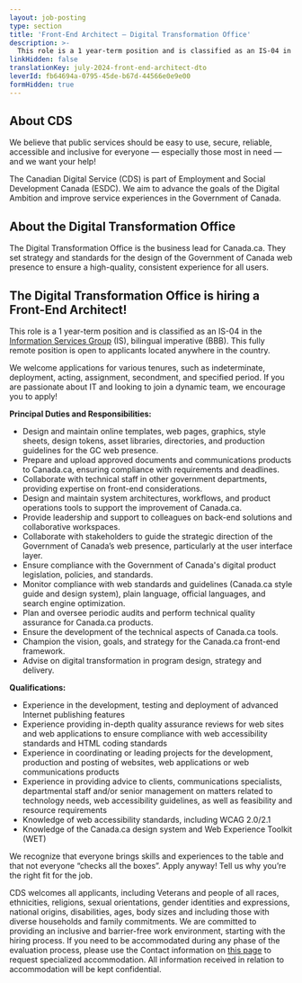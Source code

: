 ```yaml
---
layout: job-posting
type: section
title: 'Front-End Architect — Digital Transformation Office'
description: >-
  This role is a 1 year-term position and is classified as an IS-04 in the Information Services Group (IS), bilingual imperative (BBB). This fully remote position is open to applicants located anywhere in the country.
linkHidden: false
translationKey: july-2024-front-end-architect-dto
leverId: fb64694a-0795-45de-b67d-44566e0e9e00
formHidden: true
---
```


## About CDS 
We believe that public services should be easy to use, secure, reliable, accessible and inclusive for everyone — especially those most in need — and we want your help!

The Canadian Digital Service (CDS) is part of Employment and Social Development Canada (ESDC). We aim to advance the goals of the Digital Ambition and improve service experiences in the Government of Canada.

## About the Digital Transformation Office

The Digital Transformation Office is the business lead for Canada.ca. They set strategy and standards for the design of the Government of Canada web presence to ensure a high-quality, consistent experience for all users. 

## **The Digital Transformation Office is hiring a Front-End Architect!**

This role is a 1 year-term position and is classified as an IS-04 in the [Information Services Group](https://www.canada.ca/en/revenue-agency/corporate/careers-cra/information-moved/pay-rates/information-services-group.html) (IS), bilingual imperative (BBB). This fully remote position is open to applicants located anywhere in the country.

We welcome applications for various tenures, such as indeterminate, deployment, acting, assignment, secondment, and specified period.  If you are passionate about IT and looking to join a dynamic team, we encourage you to apply!

**Principal Duties and Responsibilities:**

- Design and maintain online templates, web pages, graphics, style sheets, design tokens, asset libraries, directories, and production guidelines for the GC web presence.
- Prepare and upload approved documents and communications products to Canada.ca, ensuring compliance with requirements and deadlines.
- Collaborate with technical staff in other government departments, providing expertise on front-end considerations.
- Design and maintain system architectures, workflows, and product operations tools to support the improvement of Canada.ca.
- Provide leadership and support to colleagues on back-end solutions and collaborative workspaces.
- Collaborate with stakeholders to guide the strategic direction of the Government of Canada’s web presence, particularly at the user interface layer.
- Ensure compliance with the Government of Canada's digital product legislation, policies, and standards.
- Monitor compliance with web standards and guidelines (Canada.ca style guide and design system), plain language, official languages, and search engine optimization.
- Plan and oversee periodic audits and perform technical quality assurance for Canada.ca products.
- Ensure the development of the technical aspects of Canada.ca tools.
- Champion the vision, goals, and strategy for the Canada.ca front-end framework.
- Advise on digital transformation in program design, strategy and delivery.

**Qualifications:**

- Experience in the development, testing and deployment of advanced Internet publishing features
- Experience providing in-depth quality assurance reviews for web sites and web applications to ensure compliance with web accessibility standards and HTML coding standards
- Experience in coordinating or leading projects for the development, production and posting of websites, web applications or web communications products
- Experience in providing advice to clients, communications specialists, departmental staff and/or senior management on matters related to technology needs, web accessibility guidelines, as well as feasibility and resource requirements
- Knowledge of web accessibility standards, including WCAG 2.0/2.1
- Knowledge of the Canada.ca design system and Web Experience Toolkit (WET)

We recognize that everyone brings skills and experiences to the table and that not everyone “checks all the boxes”. Apply anyway! Tell us why you’re the right fit for the job.

CDS welcomes all applicants, including Veterans and people of all races, ethnicities, religions, sexual orientations, gender identities and expressions, national origins, disabilities, ages, body sizes and including those with diverse households and family commitments. We are committed to providing an inclusive and barrier-free work environment, starting with the hiring process. If you need to be accommodated during any phase of the evaluation process, please use the Contact information on [this page](https://www.canada.ca/en/public-service-commission/services/assessment-accommodation-page.html) to request specialized accommodation. All information received in relation to accommodation will be kept confidential.
